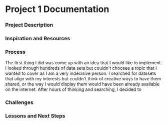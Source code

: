 # Project 1 Documentation

### Project Description

### Inspiration and Resources

### Process
The first thing I did was come up with an idea that I would like to implement. I looked through hundreds of data sets but couldn't choosee a topic that I wanted to cover as I am a very indecisive person. I searched for datasets that align with my interests but couldn't think of creative ways to have them shared, or the way I would display them would have been already available on the internet. After hours of thinking and searching, I decided to  

### Challenges

### Lessons and Next Steps
